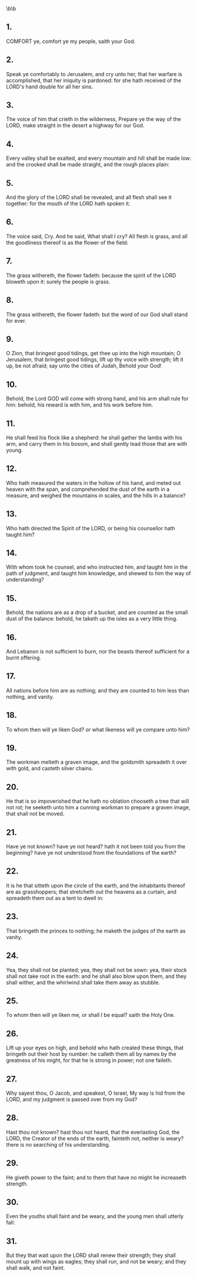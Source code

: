 \b\b
## 1.
COMFORT ye, comfort ye my people, saith your God.
## 2.
Speak ye comfortably to Jerusalem, and cry unto her, that her warfare is accomplished, that her iniquity is pardoned: for she hath received of the LORD's hand double for all her sins.
## 3.
The voice of him that crieth in the wilderness, Prepare ye the way of the LORD, make straight in the desert a highway for our God.
## 4.
Every valley shall be exalted, and every mountain and hill shall be made low: and the crooked shall be made straight, and the rough places plain:
## 5.
And the glory of the LORD shall be revealed, and all flesh shall see it together: for the mouth of the LORD hath spoken it.
## 6.
The voice said, Cry.  And he said, What shall I cry?  All flesh is grass, and all the goodliness thereof is as the flower of the field:
## 7.
The grass withereth, the flower fadeth: because the spirit of the LORD bloweth upon it: surely the people is grass.
## 8.
The grass withereth, the flower fadeth: but the word of our God shall stand for ever.
## 9.
O Zion, that bringest good tidings, get thee up into the high mountain; O Jerusalem, that bringest good tidings, lift up thy voice with strength; lift it up, be not afraid; say unto the cities of Judah, Behold your God!
## 10.
Behold, the Lord GOD will come with strong hand, and his arm shall rule for him: behold, his reward is with him, and his work before him.
## 11.
He shall feed his flock like a shepherd: he shall gather the lambs with his arm, and carry them in his bosom, and shall gently lead those that are with young.
## 12.
Who hath measured the waters in the hollow of his hand, and meted out heaven with the span, and comprehended the dust of the earth in a measure, and weighed the mountains in scales, and the hills in a balance?
## 13.
Who hath directed the Spirit of the LORD, or being his counsellor hath taught him?
## 14.
With whom took he counsel, and who instructed him, and taught him in the path of judgment, and taught him knowledge, and shewed to him the way of understanding?
## 15.
Behold, the nations are as a drop of a bucket, and are counted as the small dust of the balance: behold, he taketh up the isles as a very little thing.
## 16.
And Lebanon is not sufficient to burn, nor the beasts thereof sufficient for a burnt offering.
## 17.
All nations before him are as nothing; and they are counted to him less than nothing, and vanity.
## 18.
To whom then will ye liken God?  or what likeness will ye compare unto him?
## 19.
The workman melteth a graven image, and the goldsmith spreadeth it over with gold, and casteth silver chains.
## 20.
He that is so impoverished that he hath no oblation chooseth a tree that will not rot; he seeketh unto him a cunning workman to prepare a graven image, that shall not be moved.
## 21.
Have ye not known?  have ye not heard?  hath it not been told you from the beginning?  have ye not understood from the foundations of the earth?
## 22.
It is he that sitteth upon the circle of the earth, and the inhabitants thereof are as grasshoppers; that stretcheth out the heavens as a curtain, and spreadeth them out as a tent to dwell in:
## 23.
That bringeth the princes to nothing; he maketh the judges of the earth as vanity.
## 24.
Yea, they shall not be planted; yea, they shall not be sown: yea, their stock shall not take root in the earth: and he shall also blow upon them, and they shall wither, and the whirlwind shall take them away as stubble.
## 25.
To whom then will ye liken me, or shall I be equal?  saith the Holy One.
## 26.
Lift up your eyes on high, and behold who hath created these things, that bringeth out their host by number: he calleth them all by names by the greatness of his might, for that he is strong in power; not one faileth.
## 27.
Why sayest thou, O Jacob, and speakest, O Israel, My way is hid from the LORD, and my judgment is passed over from my God?
## 28.
Hast thou not known?  hast thou not heard, that the everlasting God, the LORD, the Creator of the ends of the earth, fainteth not, neither is weary?  there is no searching of his understanding.
## 29.
He giveth power to the faint; and to them that have no might he increaseth strength.
## 30.
Even the youths shall faint and be weary, and the young men shall utterly fall:
## 31.
But they that wait upon the LORD shall renew their strength; they shall mount up with wings as eagles; they shall run, and not be weary; and they shall walk, and not faint.
